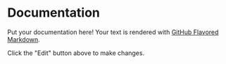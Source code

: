 # Documentation

Put your documentation here! Your text is rendered with [GitHub Flavored Markdown](https://help.github.com/articles/github-flavored-markdown).

Click the "Edit" button above to make changes.

